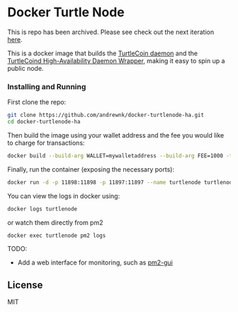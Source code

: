 # Docker Turtle Node

This is repo has been archived. Please see check out the next iteration [here](https://github.com/andrewnk/turtlecoin-docker).

This is a docker image that builds the [TurtleCoin daemon](https://github.com/turtlecoin/turtlecoin) and the [TurtleCoind High-Availability Daemon Wrapper](https://github.com/turtlecoin/turtlecoind-ha), making it easy to spin up a public node. 

### Installing and Running
First clone the repo:
```sh
git clone https://github.com/andrewnk/docker-turtlenode-ha.git
cd docker-turtlenode-ha
```

Then build the image using your wallet address and the fee you would like to charge for transactions:
```sh
docker build --build-arg WALLET=mywalletaddress --build-arg FEE=1000 -t turtlenode .
```

Finally, run the container (exposing the necessary ports):
```sh
docker run -d -p 11898:11898 -p 11897:11897 --name turtlenode turtlenode
```

You can view the logs in docker using:
```sh
docker logs turtlenode
```

or watch them directly from pm2
```sh
docker exec turtlenode pm2 logs
```

TODO:
 - Add a web interface for monitoring, such as [pm2-gui](https://github.com/Tjatse/pm2-gui)
 
License
----
MIT
